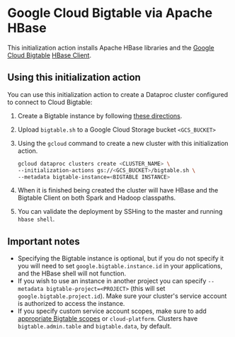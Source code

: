 # Google Cloud Bigtable via Apache HBase
This initialization action installs Apache HBase libraries and the [Google Cloud Bigtable](https://cloud.google.com/bigtable/) [HBase Client](https://github.com/GoogleCloudPlatform/cloud-bigtable-client).


## Using this initialization action
You can use this initialization action to create a Dataproc cluster configured to connect to Cloud Bigtable:

1. Create a Bigtable instance by following [these directions](https://cloud.google.com/bigtable/docs/creating-instance).
1. Upload `bigtable.sh` to a Google Cloud Storage bucket `<GCS_BUCKET>`
1. Using the `gcloud` command to create a new cluster with this initialization action.

    ```bash
    gcloud dataproc clusters create <CLUSTER_NAME> \
    --initialization-actions gs://<GCS_BUCKET>/bigtable.sh \
    --metadata bigtable-instance=<BIGTABLE INSTANCE>
    ```
1. When it is finished being created the cluster will have HBase and the Bigtable Client on both Spark and Hadoop classpaths.
1. You can validate the deployment by SSHing to the master and running `hbase shell`.

## Important notes
* Specifying the Bigtable instance is optional, but if you do not specify it you will need to set `google.bigtable.instance.id` in your applications, and the HBase shell will not function.
* If you wish to use an instance in another project you can specify `--metadata bigtable-project=<PROJECT>` (this will set `google.bigtable.project.id`). Make sure your cluster's service account is authorized to access the instance.
* If you specify custom service account scopes, make sure to add [appropriate Bigtable scopes](https://cloud.google.com/bigtable/docs/creating-compute-instance#choosing_title_short_scopes) or `cloud-platform`. Clusters have `bigtable.admin.table` and `bigtable.data`, by default.
